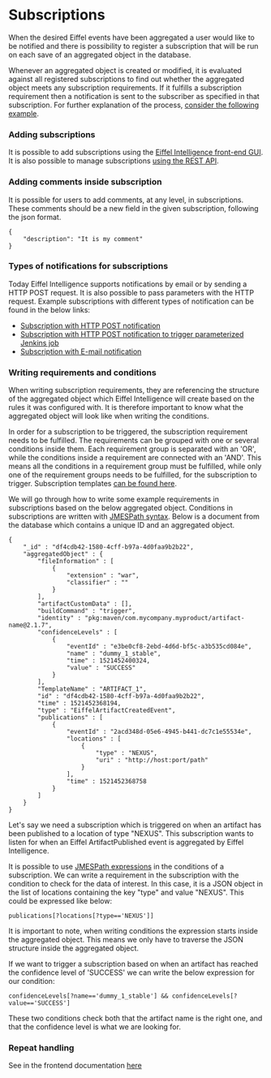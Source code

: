 # Subscriptions

When the desired Eiffel events have been aggregated a user would like to be
notified and there is possibility to register a subscription that will be run
on each save of an aggregated object in the database.

Whenever an aggregated object is created or modified, it is evaluated against
all registered subscriptions to find out whether the aggregated object meets any subscription
requirements. If it fulfills a subscription requirement then a notification is
sent to the subscriber as specified in that subscription. For further
explanation of the process, [consider the following example](https://github.com/eiffel-community/eiffel-intelligence/blob/master/wiki/markdown/step-by-step-subscription-notification.md).


### Adding subscriptions
It is possible to add subscriptions using the [Eiffel Intelligence
front-end GUI](https://github.com/eiffel-community/eiffel-intelligence-frontend/blob/master/wiki/markdown/add-subscription.md).
It is also possible to manage subscriptions [using the REST API](https://github.com/eiffel-community/eiffel-intelligence/blob/master/wiki/markdown/subscription-API.md).


### Adding comments inside subscription

It is possible for users to add comments, at any level, in subscriptions. These
comments should be a new field in the given subscription, following the json format.

    {
        "description": "It is my comment"
    }


### Types of notifications for subscriptions

Today Eiffel Intelligence supports notifications by email or by sending
a HTTP POST request. It is also possible to pass parameters with the
HTTP request. Example subscriptions with different types of notification
can be found in the below links:

* [Subscription with HTTP POST notification](https://github.com/eiffel-community/eiffel-intelligence/blob/master/wiki/markdown/subscription-with-REST-POST-notification.md)
* [Subscription with HTTP POST notification to trigger parameterized Jenkins job](https://github.com/eiffel-community/eiffel-intelligence/blob/master/wiki/markdown/triggering-jenkins-jobs.md)
* [Subscription with E-mail notification](https://github.com/eiffel-community/eiffel-intelligence/blob/master/wiki/markdown/subscription-with-email-notification.md)


### Writing requirements and conditions

When writing subscription requirements, they are referencing the structure
of the aggregated object which Eiffel Intelligence will create based on
the rules it was configured with. It is therefore important to know what
the aggregated object will look like when writing the conditions.

In order for a subscription to be triggered, the subscription requirement
needs to be fulfilled. The requirements can be grouped with one or several
conditions inside them. Each requirement group is separated with an 'OR',
while the conditions inside a requirement are connected with an 'AND'. This
means all the conditions in a requirement group must be fulfilled, while
only one of the requirement groups needs to be fulfilled, for the
subscription to trigger. Subscription templates [can be found here](https://github.com/eiffel-community/eiffel-intelligence/tree/master/src/main/resources/templates).

We will go through how to write some example requirements in subscriptions
based on the below aggregated object. Conditions in subscriptions are
written with [JMESPath syntax](http://jmespath.org/specification.html).
Below is a document from the database which contains a unique ID and an
aggregated object.

    {
        "_id" : "df4cdb42-1580-4cff-b97a-4d0faa9b2b22",
        "aggregatedObject" : {
            "fileInformation" : [
                {
                    "extension" : "war",
                    "classifier" : ""
                }
            ],
            "artifactCustomData" : [],
            "buildCommand" : "trigger",
            "identity" : "pkg:maven/com.mycompany.myproduct/artifact-name@2.1.7",
            "confidenceLevels" : [
                {
                    "eventId" : "e3be0cf8-2ebd-4d6d-bf5c-a3b535cd084e",
                    "name" : "dummy_1_stable",
                    "time" : 1521452400324,
                    "value" : "SUCCESS"
                }
            ],
            "TemplateName" : "ARTIFACT_1",
            "id" : "df4cdb42-1580-4cff-b97a-4d0faa9b2b22",
            "time" : 1521452368194,
            "type" : "EiffelArtifactCreatedEvent",
            "publications" : [
                {
                    "eventId" : "2acd348d-05e6-4945-b441-dc7c1e55534e",
                    "locations" : [
                        {
                            "type" : "NEXUS",
                            "uri" : "http://host:port/path"
                        }
                    ],
                    "time" : 1521452368758
                }
            ]
        }
    }

Let's say we need a subscription which is triggered on when an artifact
has been published to a location of type "NEXUS". This subscription wants
to listen for when an Eiffel ArtifactPublished event is aggregated by
Eiffel Intelligence.

It is possible to use [JMESPath expressions](https://github.com/eiffel-community/eiffel-intelligence/blob/master/wiki/markdown/rules.md#What-is-JMESPath?)
in the conditions of a subscription. We can write a requirement in the
subscription with the condition to check for the data of interest. In this
case, it is a JSON object in the list of locations containing the key
"type" and value "NEXUS". This could be expressed like below:

    publications[?locations[?type=='NEXUS']]

It is important to note, when writing conditions the expression starts
inside the aggregated object. This means we only have to traverse the JSON
structure inside the aggregated object.

If we want to trigger a subscription based on when an artifact has reached
the confidence level of 'SUCCESS' we can write the below expression for
our condition:

    confidenceLevels[?name=='dummy_1_stable'] && confidenceLevels[?value=='SUCCESS']

These two conditions check both that the artifact name is the right one,
and that the confidence level is what we are looking for.

### Repeat handling
See in the frontend documentation [here](https://github.com/eiffel-community/eiffel-intelligence-frontend/blob/master/wiki/markdown/add-subscription.md)
